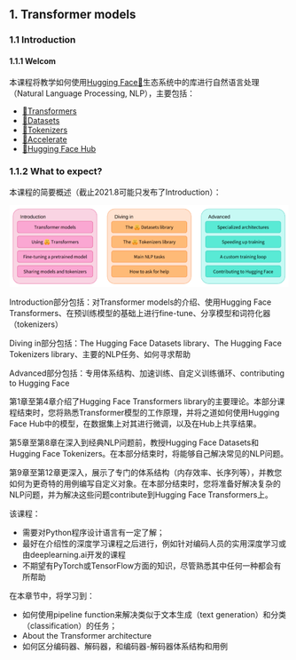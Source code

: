 ## 1. Transformer models

### 1.1 Introduction

#### 1.1.1 Welcom
本课程将教学如何使用[Hugging Face🤗](https://huggingface.co/)生态系统中的库进行自然语言处理（Natural Language Processing, NLP），主要包括：
* [🤗Transformers](https://github.com/huggingface/transformers)
* [🤗Datasets](https://github.com/huggingface/datasets)
* [🤗Tokenizers](https://github.com/huggingface/tokenizers)
* [🤗Accelerate](https://github.com/huggingface/accelerate)
* [🤗Hugging Face Hub](https://huggingface.co/models)

### 1.1.2 What to expect?
本课程的简要概述（截止2021.8可能只发布了Introduction）：

![](./MarkdownPictures/2021-08-04-09-50-13.png)

Introduction部分包括：对Transformer models的介绍、使用Hugging Face Transformers、在预训练模型的基础上进行fine-tune、分享模型和词符化器（tokenizers）

Diving in部分包括：The Hugging Face Datasets library、The Hugging Face Tokenizers library、主要的NLP任务、如何寻求帮助

Advanced部分包括：专用体系结构、加速训练、自定义训练循环、contributing to Hugging Face

第1章至第4章介绍了Hugging Face Transformers library的主要理论。本部分课程结束时，您将熟悉Transformer模型的工作原理，并将之道如何使用Hugging Face Hub中的模型，在数据集上对其进行微调，以及在Hub上共享结果。

第5章至第8章在深入到经典NLP问题前，教授Hugging Face Datasets和Hugging Face Tokenizers。在本部分结束时，将能够自己解决常见的NLP问题。

第9章至第12章更深入，展示了专门的体系结构（内存效率、长序列等），并教您如何为更奇特的用例编写自定义对象。在本部分结束时，您将准备好解决复杂的NLP问题，并为解决这些问题contribute到Hugging Face Transformers上。

该课程：
* 需要对Python程序设计语言有一定了解；
* 最好在介绍性的深度学习课程之后进行，例如针对编码人员的实用深度学习或由deeplearning.ai开发的课程
* 不期望有PyTorch或TensorFlow方面的知识，尽管熟悉其中任何一种都会有所帮助

在本章节中，将学习到：

* 如何使用pipeline function来解决类似于文本生成（text generation）和分类（classification）的任务；
* About the Transformer architecture
* 如何区分编码器、解码器，和编码器-解码器体系结构和用例
